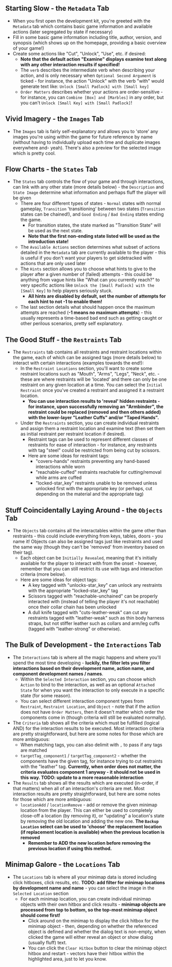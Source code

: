 ## Starting Slow - the `Metadata` Tab
- When you first open the development kit, you're greeted with the `Metadata` tab which contains basic game information and available actions (later segregated by state if necessary)
- Fill in some basic game information including title, author, version, and synopsis (which shows up on the homepage, providing a basic overview of your game!)
- Create some actions like "Cut", "Unlock", "Use", etc. if desired:
    - **Note that the default action "Examine" displays examine text along with any other interaction results if specified!**
    - The `verb` describes the intermediate verb when describing your action, and is only necessary when `Optional Second Argument` is ticked - for instance, the action "Unlock" with the verb "with" would generate text like: `Unlock [Small Padlock] with [Small key]`
    - `Order Matters` describes whether your actions are order-sensitive - for instance, you can `Combine [Box] and [Marbles]` in any order, but you can't `Unlock [Small Key] with [Small Padlock]`!

## Vivid Imagery - the `Images` Tab
- The `Images` tab is fairly self-explanatory and allows you to 'store' any images you're using within the game for future reference by name (without having to individually upload each time and duplicate images everywhere and- yeah). There's also a preview for the selected image which is pretty cool.

## Flow Charts - the `States` Tab
- The `States` tab controls the flow of your game and through interactions, can link with any other state (more details below) - the `Description` and `State Image` determine what information and perhaps fluff the player will be given
    - There are four different types of states - `Normal` states with normal gameplay, `Transition` 'transitioning' between two states (`Transition` states can be chained!), and `Good Ending` / `Bad Ending` states ending the game.
        - For transition states, the state marked as "Transition State" will be used as the next state.
        - **Note that the first non-ending state listed will be used as the introduction state!**
    - The `Available Actions` section determines what subset of actions detailed in the `Metadata` tab are currently available to the player - this is useful if you don't want your players to get sidetracked with actions that are only used later
    - The `Hints` section allows you to choose what hints to give to the player after a given number of (failed) attempts - this could be anything from vague hints like "What can you currently reach?" to very specific actions like `Unlock the [Small Padlock] with the [Small Key]` to help players seriously stuck. 
        - **All hints are disabled by default, set the number of attempts for each hint to not -1 to enable them!**
    - The last section details what should happen once the maximum attempts are reached (**-1 means no maximum attempts**) - this usually represents a time-based bad end such as getting caught or other perilous scenarios, pretty self explanatory.

## The Good Stuff - the `Restraints` Tab
- The `Restraints` tab contains all restraints and restraint locations within the game, each of which can be assigned tags (more details below) to interact with certain interactions (examples towards the end!):
    - In the `Restraint Locations` section, you'll want to create some restraint locations such as "Mouth", "Arms", "Legs", "Neck", etc. - these are where restraints will be 'located' and there can only be one restraint on any given location at a time. You can select the `Initial Restraint` once you've created a restraint and assigned it a restraint location.
        - **You can use interaction results to 'reveal' hidden restraints - for instance, upon successfully removing an "Armbinder", the restraint could be replaced (removed and then others added) with the lower-layer "Leather Cuffs" and/or "Taped Hands".**
    - Under the `Restraints` section, you can create individual restraints and assign them a restraint location and examine text (then set them as initial restraint per restraint location if desired). 
        - Restraint tags can be used to represent different classes of restraints for ease of interaction - for instance, any restraints with tag "steel" could be restricted from being cut by scissors.
        - Here are some ideas for restraint tags:
            - "covers-hands" restraints preventing any hand-based interactions while worn
            - "reachable-cuffed" restraints reachable for cutting/removal while arms are cuffed
            - "locked-star_key" restraints unable to be removed unless unlocked first with the appropriate key (or perhaps, cut depending on the material and the appropriate tag)

## Stuff Coincidentally Laying Around - the `Objects` Tab
- The `Objects` tab contains all the interactables within the game other than restraints - this could include everything from keys, tables, doors - you name it! Objects can also be assigned tags just like restraints and used the same way (though they can't be 'removed' from inventory based on their tag).
    - Each object can be `Initially Revealed`, meaning that it's initially available for the player to interact with from the onset - however, remember that you can still restrict its use with tags and interaction criteria (more below).
    - Here are some ideas for object tags:
        - A key tagged with "unlocks-star_key" can unlock any restraints with the appropriate "locked-star_key" tag
        - Scissors tagged with "reachable-unchained" can be properly interacted with (instead of telling the player it's not reachable) once their collar chain has been unlocked
        - A dull knife tagged with "cuts-leather-weak" can cut any restraints tagged with "leather-weak" such as thin body harness straps, but not stiffer leather such as collars and arm/leg cuffs (tagged with "leather-strong" or otherwise).

## The Bulk of Development - the `Interactions` Tab
- The `Interactions` tab is where all the magic happens and where you'll spend the most time developing - **luckily, the filter lets you filter interactions based on their development name, action name, and component development names / names**.
    - Within the `Selected Interaction` section, you can choose which `Action` to bind to the interaction, as well as an optional `Attached State` for when you want the interaction to only execute in a specific state (for some reason).
    - You can select different interaction component types from `Restraint`, `Restraint Location`, and `Object` - note that if the action does not have `Order Matters`, then it doesn't matter which order the components come in (though criteria will still be evaluated normally).
- The `Criteria` tab shows all the criteria which must be fulfilled (logical AND) for the interaction results to be executed. Most interaction criteria are pretty straightforward, but here are some notes for those which are more ambiguous:
    - When matching tags, you can also delimit with `,` to pass if any tags are matched
    - `targetTag_component1` / `targetTag_component2` - whether the components have the given tag, for instance trying to cut restraints with the "leather" tag. **Currently, when order does not matter, the criteria evaluates component 1 anyway - it should not be used in this way. TODO: update to a more reasonable interaction**
- The `Results` tab shows all the results which are executed (in-order, if that matters) when all of an interaction's criteria are met. Most interaction results are pretty straightforward, but here are some notes for those which are more ambiguous:
    - `locationAdd` / `locationRemove` - add or remove the given minimap location from the player. This can either be used to completely close-off a location (by removing it), or "updating" a location's state by removing the old location and adding the new one. **The `Backup Location` select can be used to 'choose' the replacement location (if replacement location is available) when the previous location is removed**
        - **Remember to ADD the new location before removing the previous location if using this method.**

## Minimap Galore - the `Locations` Tab
- The `Locations` tab is where all your minimap data is stored including click hitboxes, click results, etc. **TODO: add filter for minimap locations by development name and name** - you can select the image in the `Selected Location` section 
    - For each minimap location, you can create individual minimap objects with their own hitbox and click results - **minimap objects are processed from top to bottom, so the top-most minimap object should come first!**
        - Click around on the minimap to display the click hitbox for the minimap object - then, depending on whether the referenced object is defined and whether the dialog text is non-empty, when clicked the game will either reveal an object or show dialog (usually fluff) text.
        - You can click the `Clear Hitbox` button to clear the minimap object hitbox and restart - vectors have their hitbox within the highlighted area, just to let you know.